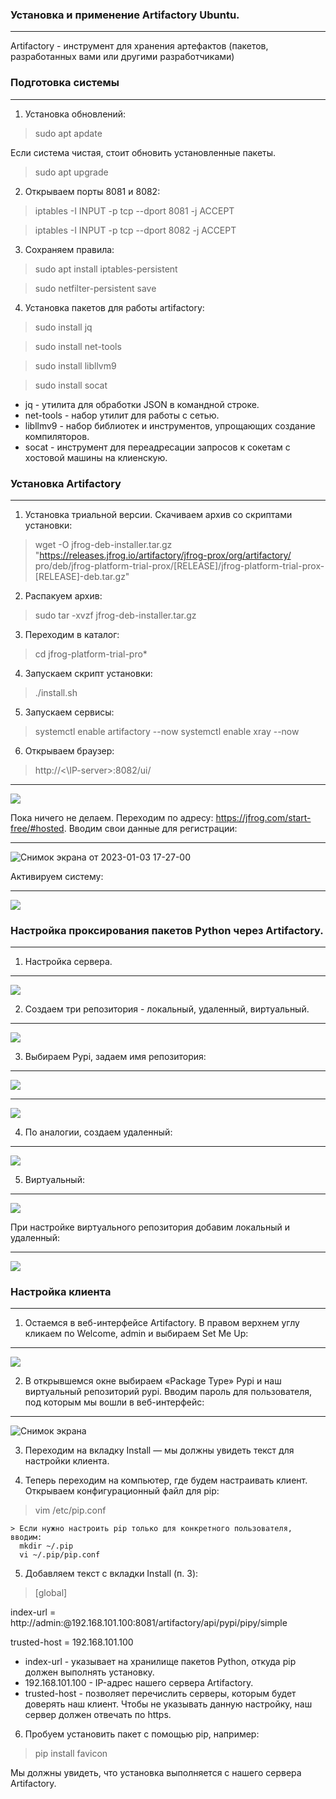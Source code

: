 ### Установка и применение Artifactory Ubuntu.
---
Artifactory - инструмент для хранения артефактов (пакетов, разработанных вами или другими разработчиками)
### Подготовка системы
---
1. Установка обновлений:
  > sudo apt apdate

   Если система чистая, стоит обновить установленные пакеты.
  > sudo apt upgrade

2. Открываем порты 8081 и 8082:
  > iptables -I INPUT -p tcp --dport 8081 -j ACCEPT

  > iptables -I INPUT -p tcp --dport 8082 -j ACCEPT


3. Сохраняем правила:
  > sudo apt install iptables-persistent

  > sudo netfilter-persistent save

4. Установка пакетов для работы artifactory:
  > sudo install jq

  > sudo install net-tools

  > sudo install libllvm9

  > sudo install socat

  * jq - утилита для обработки JSON в командной строке.
  * net-tools - набор утилит для работы с сетью.
  * libllmv9 - набор библиотек и инструментов, упрощающих создание компиляторов.
  * socat - инструмент для переадресации запросов к сокетам с хостовой машины на клиенскую.

### Установка Artifactory
---
1. Установка триальной версии. Скачиваем архив со скриптами установки:
  > wget -O jfrog-deb-installer.tar.gz "https://releases.jfrog.io/artifactory/jfrog-prox/org/artifactory/  pro/deb/jfrog-platform-trial-prox/[RELEASE]/jfrog-platform-trial-prox-[RELEASE]-deb.tar.gz"

2. Распакуем архив:
  > sudo tar -xvzf jfrog-deb-installer.tar.gz

3. Переходим в каталог:
  > cd jfrog-platform-trial-pro\*

4. Запускаем скрипт установки:
  > ./install.sh

5. Запускаем сервисы:
  > systemctl enable artifactory --now
  > systemctl enable xray --now

6. Открываем браузер:
  > http://\<\IP-server\>\:8082/ui/
---
  
  ![](https://www.dmosk.ru/img/miniinstruktions/artifactory-ubuntu/01.jpg)

  Пока ничего не делаем. Переходим по адресу: https://jfrog.com/start-free/#hosted.
  Вводим свои данные для регистрации:
  
 ---
![Снимок экрана от 2023-01-03 17-27-00](https://user-images.githubusercontent.com/95434302/210376867-8b229227-b950-415a-a9f1-1a785dc72fac.png)

  Активируем систему:
 
 ---
  ![](https://www.dmosk.ru/img/miniinstruktions/artifactory-ubuntu/03.jpg)

### Настройка проксирования пакетов Python через Artifactory.
---
1. Настройка сервера.
---

  ![](https://www.dmosk.ru/img/miniinstruktions/artifactory-ubuntu/04.jpg)

2. Создаем три репозитория - локальный, удаленный, виртуальный.
---

  ![](https://www.dmosk.ru/img/miniinstruktions/artifactory-ubuntu/05.jpg)
  
3. Выбираем Pypi, задаем имя репозитория:
---

  ![](https://www.dmosk.ru/img/miniinstruktions/artifactory-ubuntu/06.jpg)
  
---

  ![](https://www.dmosk.ru/img/miniinstruktions/artifactory-ubuntu/07.jpg)

4. По аналогии, создаем удаленный:
---

  ![](https://www.dmosk.ru/img/miniinstruktions/artifactory-ubuntu/08.jpg)

5. Виртуальный:
---

  ![](https://www.dmosk.ru/img/miniinstruktions/artifactory-ubuntu/09.jpg)

  При настройке виртуального репозитория добавим локальный и удаленный:
  
---

  ![](https://www.dmosk.ru/img/miniinstruktions/artifactory-ubuntu/10.jpg)

### Настройка клиента
---
1. Остаемся в веб-интерфейсе Artifactory. В правом верхнем углу кликаем по Welcome, admin и выбираем Set Me Up:
---

  ![](https://www.dmosk.ru/img/miniinstruktions/artifactory-ubuntu/11.jpg)

2. В открывшемся окне выбираем «Package Type» Pypi и наш виртуальный репозиторий pypi. Вводим пароль для пользователя, под которым мы вошли в веб-интерфейс:
---

  ![Снимок экрана](https://user-images.githubusercontent.com/95434302/210580439-c932ae36-33cb-4e11-b34b-7a80f5d642e3.png)

3. Переходим на вкладку Install — мы должны увидеть текст для настройки клиента.

4. Теперь переходим на компьютер, где будем настраивать клиент. Открываем конфигурационный файл для pip:
  > vim /etc/pip.conf
  
    > Если нужно настроить pip только для конкретного пользователя, вводим:
      mkdir ~/.pip
      vi ~/.pip/pip.conf

5. Добавляем текст с вкладки Install (п. 3):

  > [global] 
 
  index-url = http://admin:<password>@192.168.101.100:8081/artifactory/api/pypi/pipy/simple
  
  trusted-host = 192.168.101.100
    
  * index-url - указывает на хранилище пакетов Python, откуда pip должен выполнять установку.
  * 192.168.101.100 - IP-адрес нашего сервера Artifactory.
  * trusted-host - позволяет перечислить серверы, которым будет доверять наш клиент. Чтобы не указывать данную настройку, наш сервер должен отвечать по https.

6. Пробуем установить пакет с помощью pip, например:
  > pip install favicon

  Мы должны увидеть, что установка выполняется с нашего сервера Artifactory.
